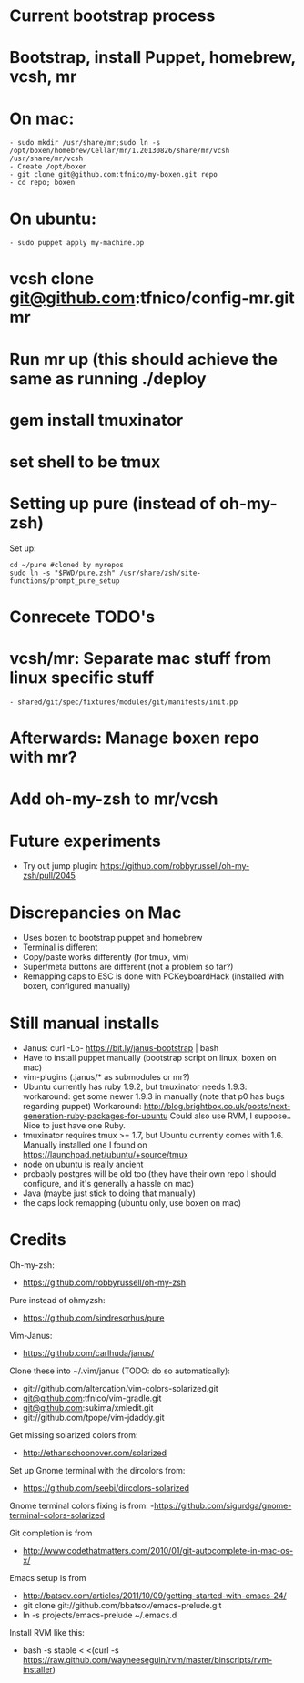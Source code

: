 Current bootstrap process
=========================

# Bootstrap, install Puppet, homebrew, vcsh, mr
# On mac: 
    - sudo mkdir /usr/share/mr;sudo ln -s /opt/boxen/homebrew/Cellar/mr/1.20130826/share/mr/vcsh /usr/share/mr/vcsh
    - Create /opt/boxen 
    - git clone git@github.com:tfnico/my-boxen.git repo
    - cd repo; boxen
# On ubuntu:
    - sudo puppet apply my-machine.pp
# vcsh clone git@github.com:tfnico/config-mr.git mr
# Run mr up (this should achieve the same as running ./deploy
# gem install tmuxinator
# set shell to be tmux

Setting up pure (instead of oh-my-zsh)
======================================

Set up:

    cd ~/pure #cloned by myrepos
    sudo ln -s "$PWD/pure.zsh" /usr/share/zsh/site-functions/prompt_pure_setup

Conrecete TODO's
================
# vcsh/mr: Separate mac stuff from linux specific stuff
    - shared/git/spec/fixtures/modules/git/manifests/init.pp
# Afterwards: Manage boxen repo with mr?
# Add oh-my-zsh to mr/vcsh

Future experiments
==================
- Try out jump plugin: https://github.com/robbyrussell/oh-my-zsh/pull/2045

Discrepancies on Mac
====================
- Uses boxen to bootstrap puppet and homebrew
- Terminal is different
- Copy/paste works differently (for tmux, vim)
- Super/meta buttons are different (not a problem so far?)
- Remapping caps to ESC is done with PCKeyboardHack (installed with boxen, configured manually)

Still manual installs
=====================
- Janus: curl -Lo- https://bit.ly/janus-bootstrap | bash
- Have to install puppet manually (bootstrap script on linux, boxen on mac)
- vim-plugins (.janus/* as submodules or mr?)
- Ubuntu currently has ruby 1.9.2, but tmuxinator needs 1.9.3:
  workaround: get some newer 1.9.3 in manually (note that p0 has bugs
  regarding puppet)
  Workaround: http://blog.brightbox.co.uk/posts/next-generation-ruby-packages-for-ubuntu
  Could also use RVM, I suppose.. Nice to just have one Ruby.
- tmuxinator requires tmux >= 1.7, but Ubuntu currently comes with 1.6.
  Manually installed one I found on https://launchpad.net/ubuntu/+source/tmux
- node on ubuntu is really ancient
- probably postgres will be old too (they have their own repo I should
  configure, and it's generally a hassle on mac)
- Java (maybe just stick to doing that manually)
- the caps lock remapping (ubuntu only, use boxen on mac)

Credits
=======
Oh-my-zsh:
- https://github.com/robbyrussell/oh-my-zsh

Pure instead of ohmyzsh: 
- https://github.com/sindresorhus/pure

Vim-Janus:
- https://github.com/carlhuda/janus/

Clone these into ~/.vim/janus (TODO: do so automatically):
- git://github.com/altercation/vim-colors-solarized.git
- git@github.com:tfnico/vim-gradle.git
- git@github.com:sukima/xmledit.git
- git://github.com/tpope/vim-jdaddy.git


Get missing solarized colors from:
- http://ethanschoonover.com/solarized

Set up Gnome terminal with the dircolors from:
- https://github.com/seebi/dircolors-solarized

Gnome terminal colors fixing is from:
-https://github.com/sigurdga/gnome-terminal-colors-solarized

Git completion is from
- http://www.codethatmatters.com/2010/01/git-autocomplete-in-mac-os-x/

Emacs setup is from
- http://batsov.com/articles/2011/10/09/getting-started-with-emacs-24/
- git clone git://github.com/bbatsov/emacs-prelude.git
- ln -s projects/emacs-prelude ~/.emacs.d

Install RVM like this:
- bash -s stable < <(curl -s https://raw.github.com/wayneeseguin/rvm/master/binscripts/rvm-installer)


